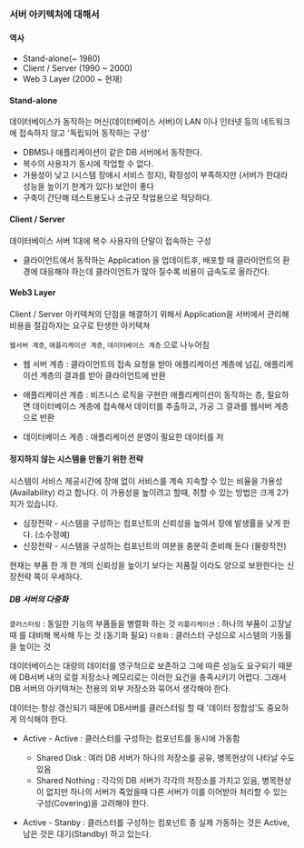 ### 서버 아키텍처에 대해서

#### 역사

* Stand-alone(~ 1980)
* Client / Server (1990 ~ 2000)
* Web 3 Layer (2000 ~ 현재)


#### Stand-alone

데이터베이스가 동작하는 머신(데이터베이스 서버)이 LAN 이나 인터넷 등의 네트워크에 접속하지 않고 '독립되어 동작하는 구성'

* DBMS나 애플리케이션이 같은 DB 서버에서 동작한다.
* 복수의 사용자가 동시에 작업할 수 없다.
* 가용성이 낮고 (시스템 장애시 서비스 정지),
  확장성이 부족하지만 (서버가 한대라 성능을 높이기 한계가 있다) 보안이 좋다
* 구축이 간단해 테스트용도나 소규모 작업용으로 적당하다.

#### Client / Server

데이터베이스 서버 1대에 복수 사용자의 단말이 접속하는 구성

* 클라이언트에서 동작하는 Application 을 업데이트후, 배포할 때 클라이언트의 환경에 대응해야 하는데 클라이언트가 많아 질수록 비용이 급속도로 올라간다.

#### Web3 Layer

Client / Server 아키텍쳐의 단점을 해결하기 위해서 Application을 서버에서 관리해 비용을 절감하자는 요구로 탄생한 아키텍쳐

`웹서버 계층`, `애플리케이션 계층`, `데이터베이스 계층` 으로 나누어짐

* 웹 서버 계층 : 클라이언트의 접속 요청을 받아 애플리케이션 계층에 넘김, 애플리케이션 계층의 결과를 받아 클라이언트에 반환

* 애플리케이션 계층 : 비즈니스 로직을 구현한 애플리케이션이 동작하는 층, 필요하면 데이터베이스 계층에 접속해서 데이터를 추출하고, 가공 그 결과를 웹서버 계층으로 반환

* 데이터베이스 계층 : 애플리케이션 운영이 필요한 데이터를 저

#### 정지하지 않는 시스템을 만들기 위한 전략

시스템이 서비스 제공시간에 장애 없이 서비스를 계속 지속할 수 있는 비율을 가용성(Availability) 라고 합니다. 이 가용성을 높이려고 할때, 취할 수 있는 방법은 크게 2가지가 있습니다.

* 심장전략 - 시스템을 구성하는 컴포넌트의 신뢰성을 높여서 장애 발생률을 낮게 한다. (소수정예)
* 신장전략 - 시스템을 구성하는 컴포넌트의 여분을 충분히 준비해 둔다 (물량작전)

현재는 부품 한 개 한 개의 신뢰성을 높이기 보다는 저품질 이라도 양으로 보완한다는 신장전략 쪽이 우세하다.

##### DB 서버의 다중화

`클러스터링` : 동일한 기능의 부품들을 병렬화 하는 것
`리플리케이션` : 하나의 부품이 고장날때 를 대비해 복사해 두는 것 (동기화 필요)
`다중화` : 클러스터 구성으로 시스템의 가동률을 높이는 것

데이터베이스는 대량의 데이터를 영구적으로 보존하고 그에 따른 성능도 요구되기 때문에 DB서버 내의 로컬 저장소나 메모리로는 이러한 요건을 충족시키기 어렵다. 그래서 DB 서버의 아키텍쳐는 전용의 외부 저장소와 묶어서 생각해야 한다.

데이터는 항상 갱신되기 때문에 DB서버를 클러스터링 할 때 '데이터 정합성'도 중요하게 의식해야 한다.

* Active - Active : 클러스터를 구성하는 컴포넌트를 동시에 가동함
  * Shared Disk : 여러 DB 서버가 하나의 저장소를 공유, 병목현상이 나타날 수도 있음
  * Shared Nothing : 각각의 DB 서버가 각각의 저장소를 가지고 있음, 병목현상이 없지만 하나의 서버가 죽었을때 다른 서버가 이를 이어받아 처리할 수 있는 구성(Covering)을 고려해야 한다.

* Active - Stanby : 클러스터를 구성하는 컴포넌트 중 실제 가동하는 것은 Active, 남은 것은 대기(Standby) 하고 있는다.
